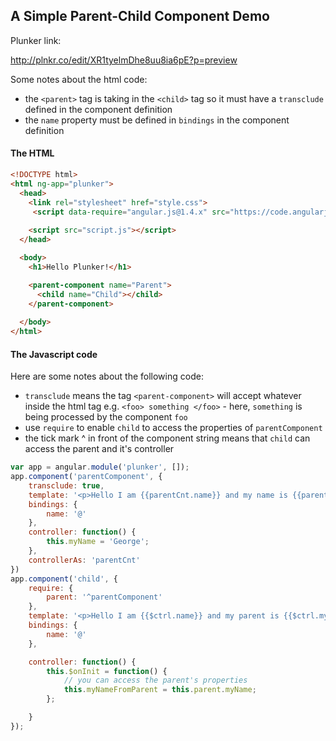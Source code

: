 A Simple Parent-Child Component Demo
------------------------------------
Plunker link:

http://plnkr.co/edit/XR1tyelmDhe8uu8ia6pE?p=preview

Some notes about the html code:
* the `<parent>` tag is taking in the `<child>` tag so it must have a `transclude` defined 
in the component definition
* the `name` property must be defined in `bindings` in the component definition
#### The HTML
```html
<!DOCTYPE html>
<html ng-app="plunker">
  <head>
    <link rel="stylesheet" href="style.css">
     <script data-require="angular.js@1.4.x" src="https://code.angularjs.org/1.5.0/angular.js" data-semver="1.4.9"></script>
    
    <script src="script.js"></script>
  </head>

  <body>
    <h1>Hello Plunker!</h1>

    <parent-component name="Parent">
      <child name="Child"></child>
    </parent-component>
  
  </body>
</html>
```
#### The Javascript code
Here are some notes about the following code:
* `transclude` means the tag `<parent-component>` will accept whatever inside the html tag 
e.g. `<foo> something </foo>` - here, `something` is being processed by the component `foo`
* use `require` to enable `child` to access the properties of `parentComponent`
* the tick mark ^ in front of the component string means that `child` can access the parent and it's controller
```javascript
var app = angular.module('plunker', []);
app.component('parentComponent', {
    transclude: true,
    template: '<p>Hello I am {{parentCnt.name}} and my name is {{parentCnt.myName}}</p><ng-transclude></ng-transclude>',
    bindings: {
        name: '@'
    },
    controller: function() {
        this.myName = 'George';
    },
    controllerAs: 'parentCnt'
})
app.component('child', {
    require: {
        parent: '^parentComponent'
    },
    template: '<p>Hello I am {{$ctrl.name}} and my parent is {{$ctrl.myNameFromParent}}  </p>',
    bindings: {
        name: '@'
    },

    controller: function() {
        this.$onInit = function() {
            // you can access the parent's properties
            this.myNameFromParent = this.parent.myName;
        };

    }
});
```